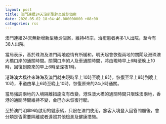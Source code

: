 ```yaml
---
layout: post
title: 澳門連續24天沒新型肺炎確診個案
date: 2020-05-02 18:04:40.000000000 +08:00
categories: rss
---
```


澳門連續24天無新增新型肺炎個案，維持45宗，治癒患者再多1人出院，至今有38人出院。

當局表示，基於珠海及澳門兩地疫情有所緩和，明天起會恢復兩地的關閘及港珠澳大橋口岸的通關時間。關閘口岸的人及車通關時間，將由現時早上6時至晚上10時，回復到原來的早上6時至深夜1時。

港珠澳大橋往來珠海及澳門就由現時早上10時至晚上8時，恢復至早上8時到晚上10時，車道由早上6時至晚上10時，恢復原來的24小時通關。

當局強調兩地的入境隔離措施沒有改變，港珠澳大橋的通關時間只限珠澳兩地，香港的通關時間維持不變，金巴亦未恢復行駛。

至於澳門明早9時啟用的健康碼，只限在澳門使用，旅客入境登入回答問題後，會分類是否需要隔離或者遵照其他檢測及健康措施。
